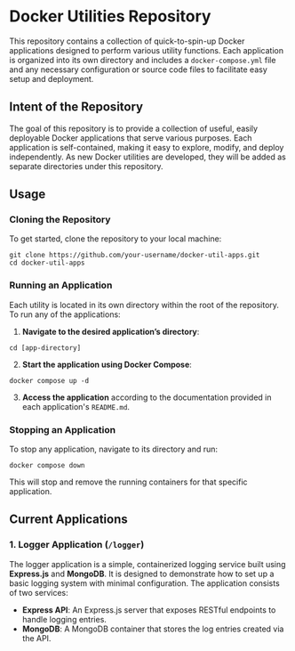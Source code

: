 # Docker Utilities Repository

This repository contains a collection of quick-to-spin-up Docker applications designed to perform various utility functions. Each application is organized into its own directory and includes a `docker-compose.yml` file and any necessary configuration or source code files to facilitate easy setup and deployment.

## Intent of the Repository

The goal of this repository is to provide a collection of useful, easily deployable Docker applications that serve various purposes. Each application is self-contained, making it easy to explore, modify, and deploy independently. As new Docker utilities are developed, they will be added as separate directories under this repository.

## Usage

### Cloning the Repository

To get started, clone the repository to your local machine:

```
git clone https://github.com/your-username/docker-util-apps.git
cd docker-util-apps
```

### Running an Application

Each utility is located in its own directory within the root of the repository. To run any of the applications:

1. **Navigate to the desired application’s directory**:

```
cd [app-directory]
```

2. **Start the application using Docker Compose**:

```
docker compose up -d
```

3. **Access the application** according to the documentation provided in each application's `README.md`.

### Stopping an Application

To stop any application, navigate to its directory and run:

```
docker compose down
```

This will stop and remove the running containers for that specific application.

## Current Applications

### 1. Logger Application (`/logger`)

The logger application is a simple, containerized logging service built using **Express.js** and **MongoDB**. It is designed to demonstrate how to set up a basic logging system with minimal configuration. The application consists of two services:

- **Express API**: An Express.js server that exposes RESTful endpoints to handle logging entries.
- **MongoDB**: A MongoDB container that stores the log entries created via the API.